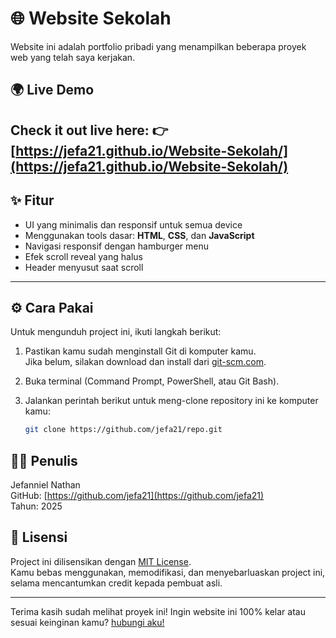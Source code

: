 # 🌐 Website Sekolah

Website ini adalah portfolio pribadi yang menampilkan beberapa proyek web yang telah saya kerjakan.

## 🌍 Live Demo
Check it out live here:
👉[https://jefa21.github.io/Website-Sekolah/](https://jefa21.github.io/Website-Sekolah/)
---

## ✨ Fitur

- UI yang minimalis dan responsif untuk semua device  
- Menggunakan tools dasar: **HTML**, **CSS**, dan **JavaScript**  
- Navigasi responsif dengan hamburger menu  
- Efek scroll reveal yang halus  
- Header menyusut saat scroll

---

## ⚙️ Cara Pakai

Untuk mengunduh project ini, ikuti langkah berikut:

1. Pastikan kamu sudah menginstall Git di komputer kamu.  
   Jika belum, silakan download dan install dari [git-scm.com](https://git-scm.com/).
2. Buka terminal (Command Prompt, PowerShell, atau Git Bash).
3. Jalankan perintah berikut untuk meng-clone repository ini ke komputer kamu:

   ```bash
   git clone https://github.com/jefa21/repo.git
   ```


## 🧑‍💻 Penulis
Jefanniel Nathan  
GitHub: [https://github.com/jefa21](https://github.com/jefa21)  
Tahun: 2025

## 📄 Lisensi
Project ini dilisensikan dengan [MIT License](LICENSE).  
Kamu bebas menggunakan, memodifikasi, dan menyebarluaskan project ini, selama mencantumkan credit kepada pembuat asli.

---

Terima kasih sudah melihat proyek ini! Ingin website ini 100% kelar atau sesuai keinginan kamu? [hubungi aku!](https://lynk.id/jefanniel)
